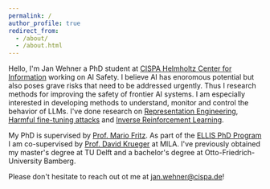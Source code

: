 ```yaml
---
permalink: /
author_profile: true
redirect_from: 
  - /about/
  - /about.html
---
```


Hello, I'm Jan Wehner a PhD student at [CISPA Helmholtz Center for Information](https://cispa.de/en) working on AI Safety. I believe AI has enoromous potential but also poses grave risks that need to be addressed urgently. Thus I research methods for improving the safety of frontier AI systems. I am especially interested in developing methods to understand, monitor and control the behavior of LLMs. I've done research on [Representation Engineering](/publication/representation_engineering), [Harmful fine-tuning attacks](/publication/representation_noising) and [Inverse Reinforcement Learning](/publication/explaining_learned_reward_functions).

My PhD is supervised by [Prof. Mario Fritz](https://cispa.de/en/people/mario.fritz). As part of the [ELLIS PhD Program](https://ellis.eu/phd-postdoc) I am co-supervised by [Prof. David Krueger](https://davidscottkrueger.com/) at MILA. I've previously obtained my master's degree at TU Delft and a bachelor's degree at Otto-Friedrich-University Bamberg.

Please don't hesitate to reach out ot me at [jan.wehner@cispa.de](jan.wehner@cispa.de)!